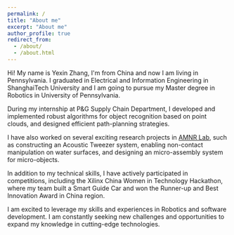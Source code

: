 ```yaml
---
permalink: /
title: "About me"
excerpt: "About me"
author_profile: true
redirect_from: 
  - /about/
  - /about.html
---
```

Hi! My name is Yexin Zhang, I'm from China and now I am living in Pennsylvania. I graduated in Electrical and Information Engineering in ShanghaiTech University and I am going to pursue my Master degree in Robotics in University of Pennsylvania.

During my internship at P&G Supply Chain Department, I developed and implemented robust algorithms for object recognition based on point clouds, and designed efficient path-planning strategies.

I have also worked on several exciting research projects in [AMNR Lab](https://www.amnrlab.org), such as constructing an Acoustic Tweezer system, enabling non-contact manipulation on water surfaces, and designing an micro-assembly system for micro-objects.

In addition to my technical skills, I have actively participated in competitions, including the Xilinx China Women in Technology Hackathon, where my team built a Smart Guide Car and won the Runner-up and Best Innovation Award in China region. 

I am excited to leverage my skills and experiences in Robotics and software development. I am constantly seeking new challenges and opportunities to expand my knowledge in cutting-edge technologies.

<!-- <h2> Education background</h2>
<div style="display: flex; justify-content: space-between;">
  <div>
    <strong>University of Pennsylvania</strong>
    <br>
    School of Engineering and Applied Science
    <br>
    Master of Robotics
  </div>
  <div style="text-align: right;">
    <em>Pennsylvania, United States</em>
    <br>
    <em>Sept.2023-Jun.2025 (expected)</em>
  </div>
</div>

<div style="display: flex; justify-content: space-between;">
  <div>
    <strong>ShanghaiTech University</strong>
    <br>
    School of Information Science and Technology  
    <br>
    Bachelor of Engineering in Electrical and Information Engineering
  </div>
  <div style="text-align: right;">
    <em>Shanghai, China</em>
    <br>
    <em>Sept.2019-Jun.2023</em>
  </div>
</div> -->

<!-- This is the front page of a website that is powered by the [YexinZ1110 template](https://github.com/YexinZ1110/YexinZ1110.github.io) and hosted on GitHub pages. [GitHub pages](https://pages.github.com) is a free service in which websites are built and hosted from code and data stored in a GitHub repository, automatically updating when a new commit is made to the respository. This template was forked from the [Minimal Mistakes Jekyll Theme](https://mmistakes.github.io/minimal-mistakes/) created by Michael Rose, and then extended to support the kinds of content that academics have: publications, talks, teaching, a portfolio, blog posts, and a dynamically-generated CV. You can fork [this repository](https://github.com/YexinZ1110/YexinZ1110.github.io) right now, modify the configuration and markdown files, add your own PDFs and other content, and have your own site for free, with no ads! An older version of this template powers my own personal website at [stuartgeiger.com](http://stuartgeiger.com), which uses [this Github repository](https://github.com/staeiou/staeiou.github.io).

A data-driven personal website -->
<!-- ======
Like many other Jekyll-based GitHub Pages templates, YexinZ1110 makes you separate the website's content from its form. The content & metadata of your website are in structured markdown files, while various other files constitute the theme, specifying how to transform that content & metadata into HTML pages. You keep these various markdown (.md), YAML (.yml), HTML, and CSS files in a public GitHub repository. Each time you commit and push an update to the repository, the [GitHub pages](https://pages.github.com/) service creates static HTML pages based on these files, which are hosted on GitHub's servers free of charge.

Many of the features of dynamic content management systems (like Wordpress) can be achieved in this fashion, using a fraction of the computational resources and with far less vulnerability to hacking and DDoSing. You can also modify the theme to your heart's content without touching the content of your site. If you get to a point where you've broken something in Jekyll/HTML/CSS beyond repair, your markdown files describing your talks, publications, etc. are safe. You can rollback the changes or even delete the repository and start over -- just be sure to save the markdown files! Finally, you can also write scripts that process the structured data on the site, such as [this one](https://github.com/YexinZ1110/YexinZ1110.github.io/blob/master/talkmap.ipynb) that analyzes metadata in pages about talks to display [a map of every location you've given a talk](https://YexinZ1110.github.io/talkmap.html). -->

<!-- Getting started
======
1. Register a GitHub account if you don't have one and confirm your e-mail (required!)
1. Fork [this repository](https://github.com/YexinZ1110/YexinZ1110.github.io) by clicking the "fork" button in the top right. 
1. Go to the repository's settings (rightmost item in the tabs that start with "Code", should be below "Unwatch"). Rename the repository "[your GitHub username].github.io", which will also be your website's URL.
1. Set site-wide configuration and create content & metadata (see below -- also see [this set of diffs](http://archive.is/3TPas) showing what files were changed to set up [an example site](https://getorg-testacct.github.io) for a user with the username "getorg-testacct")
1. Upload any files (like PDFs, .zip files, etc.) to the files/ directory. They will appear at https://[your GitHub username].github.io/files/example.pdf.  
1. Check status by going to the repository settings, in the "GitHub pages" section

Site-wide configuration
------
The main configuration file for the site is in the base directory in [_config.yml](https://github.com/YexinZ1110/YexinZ1110.github.io/blob/master/_config.yml), which defines the content in the sidebars and other site-wide features. You will need to replace the default variables with ones about yourself and your site's github repository. The configuration file for the top menu is in [_data/navigation.yml](https://github.com/YexinZ1110/YexinZ1110.github.io/blob/master/_data/navigation.yml). For example, if you don't have a portfolio or blog posts, you can remove those items from that navigation.yml file to remove them from the header. 

Create content & metadata
------
For site content, there is one markdown file for each type of content, which are stored in directories like _publications, _talks, _posts, _teaching, or _pages. For example, each talk is a markdown file in the [_talks directory](https://github.com/YexinZ1110/YexinZ1110.github.io/tree/master/_talks). At the top of each markdown file is structured data in YAML about the talk, which the theme will parse to do lots of cool stuff. The same structured data about a talk is used to generate the list of talks on the [Talks page](https://YexinZ1110.github.io/talks), each [individual page](https://YexinZ1110.github.io/talks/2012-03-01-talk-1) for specific talks, the talks section for the [CV page](https://YexinZ1110.github.io/cv), and the [map of places you've given a talk](https://YexinZ1110.github.io/talkmap.html) (if you run this [python file](https://github.com/YexinZ1110/YexinZ1110.github.io/blob/master/talkmap.py) or [Jupyter notebook](https://github.com/YexinZ1110/YexinZ1110.github.io/blob/master/talkmap.ipynb), which creates the HTML for the map based on the contents of the _talks directory). -->

<!-- **Markdown generator**

I have also created [a set of Jupyter notebooks](https://github.com/YexinZ1110/YexinZ1110.github.io/tree/master/markdown_generator
) that converts a CSV containing structured data about talks or presentations into individual markdown files that will be properly formatted for the YexinZ1110 template. The sample CSVs in that directory are the ones I used to create my own personal website at stuartgeiger.com. My usual workflow is that I keep a spreadsheet of my publications and talks, then run the code in these notebooks to generate the markdown files, then commit and push them to the GitHub repository.

How to edit your site's GitHub repository
------
Many people use a git client to create files on their local computer and then push them to GitHub's servers. If you are not familiar with git, you can directly edit these configuration and markdown files directly in the github.com interface. Navigate to a file (like [this one](https://github.com/YexinZ1110/YexinZ1110.github.io/blob/master/_talks/2012-03-01-talk-1.md) and click the pencil icon in the top right of the content preview (to the right of the "Raw | Blame | History" buttons). You can delete a file by clicking the trashcan icon to the right of the pencil icon. You can also create new files or upload files by navigating to a directory and clicking the "Create new file" or "Upload files" buttons. 

Example: editing a markdown file for a talk
![Editing a markdown file for a talk](/images/editing-talk.png)

For more info
------
More info about configuring YexinZ1110 can be found in [the guide](https://YexinZ1110.github.io/markdown/). The [guides for the Minimal Mistakes theme](https://mmistakes.github.io/minimal-mistakes/docs/configuration/) (which this theme was forked from) might also be helpful. -->